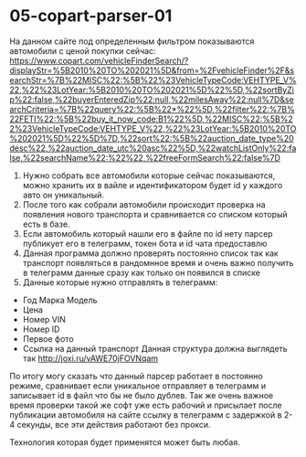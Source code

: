 # 05-copart-parser-01

На данном сайте под определенным фильтром показываются автомобили с ценой покупки сейчас:
https://www.copart.com/vehicleFinderSearch/?displayStr=%5B2010%20TO%202021%5D&from=%2FvehicleFinder%2F&searchStr=%7B%22MISC%22:%5B%22%23VehicleTypeCode:VEHTYPE_V%22,%22%23LotYear:%5B2010%20TO%202021%5D%22%5D,%22sortByZip%22:false,%22buyerEnteredZip%22:null,%22milesAway%22:null%7D&searchCriteria=%7B%22query%22:%5B%22*%22%5D,%22filter%22:%7B%22FETI%22:%5B%22buy_it_now_code:B1%22%5D,%22MISC%22:%5B%22%23VehicleTypeCode:VEHTYPE_V%22,%22%23LotYear:%5B2010%20TO%202021%5D%22%5D%7D,%22sort%22:%5B%22auction_date_type%20desc%22,%22auction_date_utc%20asc%22%5D,%22watchListOnly%22:false,%22searchName%22:%22%22,%22freeFormSearch%22:false%7D



1. Нужно собрать все автомобили которые сейчас показываются, можно хранить их в вайле и идентификатором будет id у каждого авто он уникальный.
2. После того как собрали автомобили происходит проверка на появления нового транспорта и сравнивается со списком который есть в базе.
3. Если автомобиль который нашли его в файле по id нету парсер публикует его в телеграмм, токен бота и id чата предоставлю
4. Данная программа должно проверять постоянно список так как транспорт появляться в рандомнное время и очень важно получить в телеграмм данные сразу как только он появился в списке
5. Данные которые нужно отправлять в телеграмм:
- Год Марка Модель
- Цена
- Номер VIN
- Номер ID
- Первое фото
- Ссылка на данный транспорт
Данная структура должна выглядеть так http://joxi.ru/vAWE70jFOVNqam

По итогу могу сказать что данный парсер работает в постоянно режиме, сравнивает если уникальное отправляет в телеграмм и записывает id в файл что бы не было дублев. Так же очень важное время проверки такой же софт уже есть рабочий и присылает после публикации автомобиля на сайте ссылку в телеграмм с задержкой в 2-4 секунды, все эти действия работают без прокси.

Технология которая будет применятся может быть любая.
